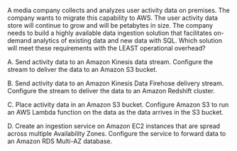 A media company collects and analyzes user activity data on premises. The company wants to migrate this capability to AWS. The user activity data store will continue to grow and will be petabytes in size. The company needs to build a highly available data ingestion solution that facilitates on-demand analytics of existing data and new data with SQL. Which solution will meet these requirements with the LEAST operational overhead? 

A. Send activity data to an Amazon Kinesis data stream. Configure the stream to deliver the data to an Amazon S3 bucket. 

B. Send activity data to an Amazon Kinesis Data Firehose delivery stream. Configure the stream to deliver the data to an Amazon Redshift cluster. 

C. Place activity data in an Amazon S3 bucket. Configure Amazon S3 to run an AWS Lambda function on the data as the data arrives in the S3 bucket. 

D. Create an ingestion service on Amazon EC2 instances that are spread across multiple Availability Zones. Configure the service to forward data to an Amazon RDS Multi-AZ database.